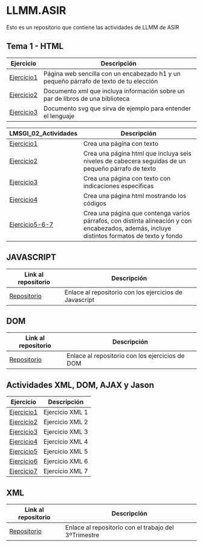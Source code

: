 # LLMM.ASIR
Esto es un repositorio que contiene las actividades de LLMM de ASIR

## Tema 1 - HTML
Ejercicio | Descripción
----------|------------
[Ejercicio1](/tema1/pagina.html) | Página web sencilla con un encabezado h1 y un pequeño párrafo de texto de tu elección
[Ejercicio2](/tema1/biblioteca.xml) | Documento xml que incluya información sobre un par de libros de una biblioteca
[Ejercicio3](/tema1/ejemplo.svg) | Documento svg que sirva de ejemplo para entender el lenguaje


LMSGI_02_Actividades | Descripción
----------|------------
[Ejercicio1](tema1/Ejercicio1.html) | Crea una página con texto
[Ejercicio2](tema1/Ejercicio2.html) | Crea una página html que incluya seis niveles de cabecera seguidas de un pequeño párrafo de texto
[Ejercicio3](tema1/Ejercicio3.html) | Crea una página con texto con indicaciones específicas
[Ejercicio4](tema1/Ejercicio4.html) | Crea una página html mostrando los códigos
[Ejercicio5-6-7](tema1/Ejercicio5-6-7.html) | Crea una página que contenga varios párrafos, con distinta alineación y con encabezados, además, incluye distintos formatos de texto y fondo


## JAVASCRIPT
Link al repositorio | Descripción
----------|------------
[Repositorio](https://github.com/jPabloASIR/JS_Actividades) | Enlace al repositorio con los ejercicios de Javascript


## DOM
Link al repositorio | Descripción
----------|------------
[Repositorio](https://github.com/jPabloASIR/DOM) | Enlace al repositorio con los ejercicios de DOM

## Actividades XML, DOM, AJAX y Jason
Ejercicio | Descripción
----------|------------
[Ejercicio1](Acts.3Tr/Ex1.xml) | Ejercicio XML 1
[Ejercicio2](Acts.3Tr/Ex2.xml) | Ejercicio XML 2
[Ejercicio3](Acts.3Tr/Ex3.xml) | Ejercicio XML 3
[Ejercicio4](Acts.3Tr/Ex4.xml) | Ejercicio XML 4
[Ejercicio5](Acts.3Tr/Ex5.xml) | Ejercicio XML 5
[Ejercicio6](Acts.3Tr/Ex6.xml) | Ejercicio XML 6
[Ejercicio7](Acts.3Tr/Ex7.xml) | Ejercicio XML 7


## XML
Link al repositorio | Descripción
----------|------------
[Repositorio](https://github.com/jPabloASIR/Trabajo_Tr.3) | Enlace al repositorio con el trabajo del 3ºTrimestre

